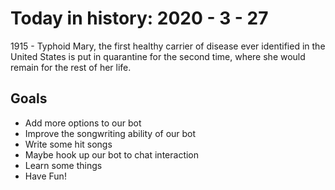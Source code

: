Today in history: 2020 - 3 - 27
===============================

1915 - Typhoid Mary, the first healthy
carrier of disease ever identified
in the United States is put in quarantine
for the second time, where she would remain
for the rest of her life.

Goals
-----

- Add more options to our bot
- Improve the songwriting ability of our bot
- Write some hit songs
- Maybe hook up our bot to chat interaction
- Learn some things
- Have Fun!
